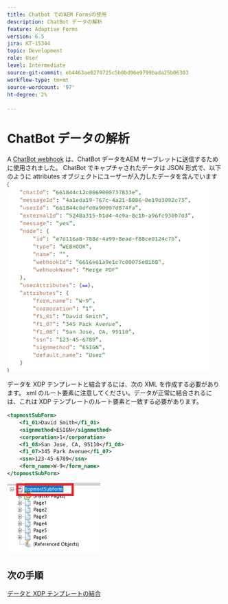 ```yaml
---
title: Chatbot でのAEM Formsの使用
description: ChatBot データの解析
feature: Adaptive Forms
version: 6.5
jira: KT-15344
topic: Development
role: User
level: Intermediate
source-git-commit: eb4463ae0270725c5b0bd96e9799bada25b06303
workflow-type: tm+mt
source-wordcount: '97'
ht-degree: 2%

---
```


# ChatBot データの解析

A [ChatBot webhook](https://www.chatbot.com/help/webhooks/what-are-webhooks/) は、ChatBot データをAEM サーブレットに送信するために使用されました。
ChatBot でキャプチャされたデータは JSON 形式で、以下のように attributes オブジェクトにユーザーが入力したデータを含んでいます
![chatbot-data](assets/chat-bot-data.png)

データを XDP テンプレートと結合するには、次の XML を作成する必要があります。 xml のルート要素に注意してください。データが正常に結合されるには、これは XDP テンプレートのルート要素と一致する必要があります。


```xml
<topmostSubForm>
    <f1_01>David Smith</f1_01>
    <signmethod>ESIGN</signmethod>
    <corporation>1</corporation>
    <f1_08>San Jose, CA, 95110</f1_08>
    <f1_07>345 Park Avenue</f1_07>
    <ssn>123-45-6789</ssn>
    <form_name>W-9</form_name>
</topmostSubForm>
```

![xdp テンプレート](assets/xdp-template.png)

## 次の手順

[データと XDP テンプレートの結合](./merge-data-with-template.md)



